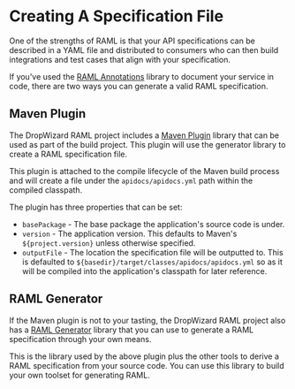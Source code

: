 # Creating A Specification File

One of the strengths of RAML is that your API specifications can be described in a YAML file and distributed to consumers who can then build integrations and test cases that align with your specification.

If you've used the [RAML Annotations](../dropwizard-raml-annotations) library to document your service in code, there are two ways you can generate a valid RAML specification.

## Maven Plugin

The DropWizard RAML project includes a [Maven Plugin](../dropwizard-raml-maven-plugin) library that can be used as part of the build project.  This plugin will use the generator library to create a RAML specification file.

This plugin is attached to the compile lifecycle of the Maven build process and will create a file under the `apidocs/apidocs.yml` path within the compiled classpath.

The plugin has three properties that can be set:

+ `basePackage` - The base package the application's source code is under.
+ `version` - The application version.  This defaults to Maven's `${project.version}` unless otherwise specified.
+ `outputFile` - The location the specification file will be outputted to.  This is defaulted to `${basedir}/target/classes/apidocs/apidocs.yml` so as it will be compiled into the application's classpath for later reference.

## RAML Generator

If the Maven plugin is not to your tasting, the DropWizard RAML project also has a [RAML Generator](../dropwizard-raml-generator) library that you can use to generate a RAML specification through your own means.

This is the library used by the above plugin plus the other tools to derive a RAML specification from your source code.  You can use this library to build your own toolset for generating RAML.